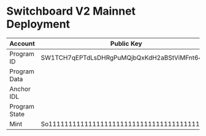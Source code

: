 # Switchboard V2 Mainnet Deployment

| Account       | Public Key                                  |
| ------------- | ------------------------------------------- |
| Program ID    | SW1TCH7qEPTdLsDHRgPuMQjbQxKdH2aBStViMFnt64f |
| Program Data  |                                             |
| Anchor IDL    |                                             |
| Program State |                                             |
| Mint          | So11111111111111111111111111111111111111112 |
